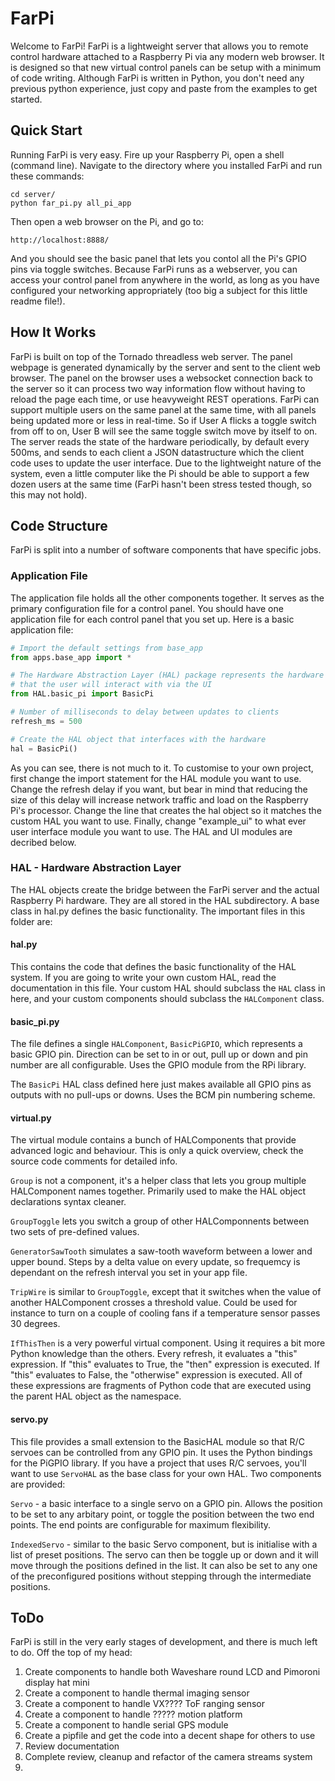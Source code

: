 # FarPi

Welcome to FarPi! FarPi is a lightweight server that allows you to remote control hardware attached to a Raspberry Pi via any modern web browser. It is designed so that new virtual control panels can be setup with a minimum of code writing. Although FarPi is written in Python, you don't need any previous python experience, just copy and paste from the examples to get started.

## Quick Start
Running FarPi is very easy. Fire up your Raspberry Pi, open a shell (command line). Navigate to the directory where you installed FarPi and run these commands:

```
cd server/
python far_pi.py all_pi_app
```

Then open a web browser on the Pi, and go to:

```
http://localhost:8888/
```

And you should see the basic panel that lets you contol all the Pi's GPIO pins via toggle switches. Because FarPi runs as a webserver, you can access your control panel from anywhere in the world, as long as you have configured your networking appropriately (too big a subject for this little readme file!).

## How It Works
FarPi is built on top of the Tornado threadless web server. The panel webpage is generated dynamically by the server and sent to the client web browser. The panel on the browser uses a websocket connection back to the server so it can process two way information flow without having to reload the page each time, or use heavyweight REST operations. FarPi can support multiple users on the same panel at the same time, with all panels being updated more or less in real-time. So if User A flicks a toggle switch from off to on, User B will see the same toggle switch move by itself to on. The server reads the state of the hardware periodically, by default every 500ms, and sends to each client a JSON datastructure which the client code uses to update the user interface. Due to the lightweight nature of the system, even a little computer like the Pi should be able to support a few dozen users at the same time (FarPi hasn't been stress tested though, so this may not hold).

## Code Structure
FarPi is split into a number of software components that have specific jobs.

### Application File
The application file holds all the other components together. It serves as the primary configuration file for a control panel. You should have one application file for each control panel that you set up. Here is a basic application file:

```python
# Import the default settings from base_app
from apps.base_app import *

# The Hardware Abstraction Layer (HAL) package represents the hardware attached to the server
# that the user will interact with via the UI
from HAL.basic_pi import BasicPi

# Number of milliseconds to delay between updates to clients
refresh_ms = 500

# Create the HAL object that interfaces with the hardware
hal = BasicPi()
```

As you can see, there is not much to it. To customise to your own project, first change the import statement for the HAL module you want to use. Change the refresh delay if you want, but bear in mind that reducing the size of this delay will increase network traffic and load on the Raspberry Pi's processor. Change the line that creates the hal object so it matches the custom HAL you want to use. Finally, change "example_ui" to what ever user interface module you want to use. The HAL and UI modules are decribed below.

### HAL - Hardware Abstraction Layer
The HAL objects create the bridge between the FarPi server and the actual Raspberry Pi hardware. They are all stored in the HAL subdirectory. A base class in hal.py defines the basic functionality. The important files in this folder are:

#### hal.py
This contains the code that defines the basic functionality of the HAL system. If you are going to write your own custom HAL, read the documentation in this file. Your custom HAL should subclass the `HAL` class in here, and your custom components should subclass the `HALComponent` class.


#### basic_pi.py
The file defines a single `HALComponent`, `BasicPiGPIO`, which represents a basic GPIO pin. Direction can be set to in or out, pull up or down and pin number are all configurable. Uses the GPIO module from the RPi library.

The `BasicPi` HAL class defined here just makes available all GPIO pins as outputs with no pull-ups or downs. Uses the BCM pin numbering scheme.

#### virtual.py
The virtual module contains a bunch of HALComponents that provide advanced logic and behaviour. This is only a quick overview, check the source code comments for detailed info. 

`Group` is not a component, it's a helper class that lets you group multiple HALComponent names together. Primarily used to make the HAL object declarations syntax cleaner.

`GroupToggle` lets you switch a group of other HALComponnents between two sets of pre-defined values.

`GeneratorSawTooth` simulates a saw-tooth waveform between a lower and upper bound. Steps by a delta value on every update, so frequemcy is dependant on the refresh interval you set in your app file.

`TripWire` is similar to `GroupToggle`, except that it switches when the value of another HALComponent crosses a threshold value. Could be used for instance to turn on a couple of cooling fans if a temperature sensor passes 30 degrees.

`IfThisThen` is a very powerful virtual component. Using it requires a bit more Python knowledge than the others. Every refresh, it evaluates a "this" expression. If "this" evaluates to True, the "then" expression is executed. If "this" evaluates to False, the "otherwise" expression is executed. All of these expressions are fragments of Python code that are executed using the parent HAL object as the namespace.

#### servo.py
This file provides a small extension to the BasicHAL module so that R/C servoes can be controlled from any GPIO pin. It uses the Python bindings for the PiGPIO library. If you have a project that uses R/C servoes, you'll want to use `ServoHAL` as the base class for your own HAL. Two components are provided:

`Servo` - a basic interface to a single servo on a GPIO pin. Allows the position to be set to any arbitary point, or toggle the position between the two end points. The end points are configurable for maximum flexibility.

`IndexedServo` - similar to the basic Servo component, but is initialise with a list of preset positions. The servo can then be toggle up or down and it will move through the positions defined in the list. It can also be set to any one of the preconfigured positions without stepping through the intermediate positions.


## ToDo
FarPi is still in the very early stages of development, and there is much left to do. Off the top of my head:

1. Create components to handle both Waveshare round LCD and Pimoroni display hat mini
2. Create a component to handle thermal imaging sensor
3. Create a component to handle VX???? ToF ranging sensor
4. Create a component to handle ????? motion platform
5. Create a component to handle serial GPS module
6. Create a pipfile and get the code into a decent shape for others to use
7. Review documentation
8. Complete review, cleanup and refactor of the camera streams system
9. 